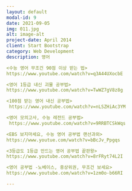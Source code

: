 ```yaml
---
layout: default
modal-id: 9
date: 2021-09-05
img: 011.jpg
alt: image-alt
project-date: April 2014
client: Start Bootstrap
category: Web Development
description: 영어

<수능 영어 무조건 90점 이상 받는 법>
https://www.youtube.com/watch?v=q3A44UXocbE

<영어 1등급 내신 괴물 공부법>
https://www.youtube.com/watch?v=TwWZ7gV8z8g

<100점 받는 영어 내신 공부법>
 https://www.youtube.com/watch?v=nLSZHiAc3YM

<영어 모의고사, 수능 레전드 공부법>
 https://www.youtube.com/watch?v=9RRBTCSkWqs

<EBS 보지마세요, 수능 영어 공부법 랜선과외>
https://www.youtue.com/watch?v=bBcJv_Ppgqs

<3등급도 1등급 만드는 영어 공부법 끝판왕>
https://www.youtube.com/watch?v=8rFRyt74L2I

<영어 공부법 -노베이스, 중상위권, 무조건 보세요>
https://www.youtube.com/watch?v=1zm0o-b66RI

---
```

